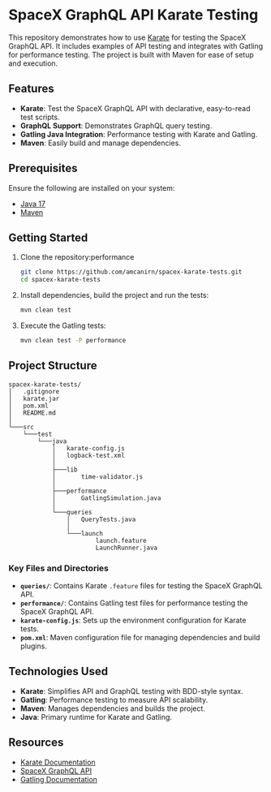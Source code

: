 # SpaceX GraphQL API Karate Testing

This repository demonstrates how to use [Karate](https://github.com/karatelabs/karate) for testing the SpaceX GraphQL API. It includes examples of API testing and integrates with Gatling for performance testing. The project is built with Maven for ease of setup and execution.

## Features

- **Karate**: Test the SpaceX GraphQL API with declarative, easy-to-read test scripts.
- **GraphQL Support**: Demonstrates GraphQL query testing.
- **Gatling Java Integration**: Performance testing with Karate and Gatling.
- **Maven**: Easily build and manage dependencies.

## Prerequisites

Ensure the following are installed on your system:

- [Java 17](https://www.java.com/)
- [Maven](https://maven.apache.org/)

## Getting Started

1. Clone the repository:performance
   ```bash
   git clone https://github.com/amcanirn/spacex-karate-tests.git
   cd spacex-karate-tests
   ```

2. Install dependencies, build the project and run the tests:
   ```bash
   mvn clean test
   ```

3. Execute the Gatling tests:
   ```bash
   mvn clean test -P performance
   ```

## Project Structure

```
spacex-karate-tests/
│   .gitignore
│   karate.jar
│   pom.xml
│   README.md
│
└───src
    └───test
        └───java
            │   karate-config.js
            │   logback-test.xml
            │
            ├───lib
            │       time-validator.js
            │
            ├───performance
            │       GatlingSimulation.java
            │
            └───queries
                │   QueryTests.java
                │
                └───launch
                        launch.feature
                        LaunchRunner.java
```

### Key Files and Directories

- **`queries/`**: Contains Karate `.feature` files for testing the SpaceX GraphQL API.
- **`performance/`**: Contains Gatling test files for performance testing the SpaceX GraphQL API.
- **`karate-config.js`**: Sets up the environment configuration for Karate tests.
- **`pom.xml`**: Maven configuration file for managing dependencies and build plugins.

## Technologies Used

- **Karate**: Simplifies API and GraphQL testing with BDD-style syntax.
- **Gatling**: Performance testing to measure API scalability.
- **Maven**: Manages dependencies and builds the project.
- **Java**: Primary runtime for Karate and Gatling.

## Resources

- [Karate Documentation](https://github.com/karatelabs/karate)
- [SpaceX GraphQL API](https://api.spacex.land/graphql/)
- [Gatling Documentation](https://gatling.io/docs/)